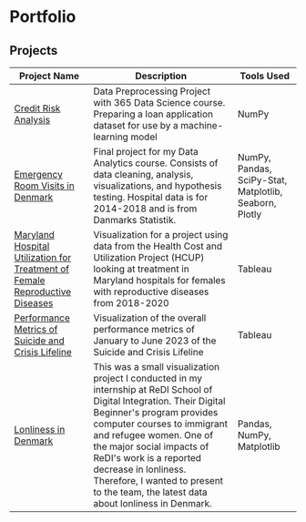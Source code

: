 # Portfolio





## Projects

|Project Name| Description| Tools Used|
|---|---|---|
|[Credit Risk Analysis](https://github.com/ALRH-978/ALRH-978/blob/main/Credit%20Risk%20Analysis/Credit_Risk_Analysis_Project%20(1).ipynb)| Data Preprocessing Project with 365 Data Science course. Preparing a loan application dataset for use by a machine-learning model| NumPy|
|[Emergency Room Visits in Denmark](https://github.com/ALRH-978/ALRH-978/blob/main/ER%20Visits%20in%20Denmark/ER_Visits_in_Denmark.ipynb)| Final project for my Data Analytics course. Consists of data cleaning, analysis, visualizations, and hypothesis testing. Hospital data is for 2014-2018 and is from Danmarks Statistik.| NumPy, Pandas, SciPy-Stat, Matplotlib, Seaborn, Plotly|
|[Maryland Hospital Utilization for Treatment of Female Reproductive Diseases](https://github.com/ALRH-978/ALRH-978/blob/main/Maryland%20Hospital%20Utilization/Maryland%20Hospital%20Utilization-%20Female%20Reproductive%20Diseases%20(1).pdf)| Visualization for a project using data from the Health Cost and Utilization Project (HCUP) looking at treatment in Maryland hospitals for females with reproductive diseases from 2018-2020 | Tableau|
|[Performance Metrics of Suicide and Crisis Lifeline](https://github.com/ALRH-978/ALRH-978/blob/main/988%20Suicide%20and%20Crisis%20Lifeline%20Performance/988%20Suicide%20and%20Crisis%20Lifeline%20(2023)%20(1).pdf)| Visualization of the overall performance metrics of January to June 2023 of the Suicide and Crisis Lifeline| Tableau|
[Lonliness in Denmark](Lonliness_Research_in_Denmark])| This was a small visualization project I conducted in my internship at ReDI School of Digital Integration. Their Digital Beginner's program provides computer courses to immigrant and refugee women. One of the major social impacts of ReDI's work is a reported decrease in lonliness. Therefore, I wanted to present to the team, the latest data about lonliness in Denmark. | Pandas, NumPy, Matplotlib|
